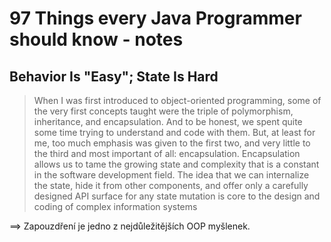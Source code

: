 # 97 Things every Java Programmer should know - notes
## Behavior Is "Easy"; State Is Hard
> When I was first introduced to object-oriented programming, some of the very first concepts taught were the triple of polymorphism, inheritance, and encapsulation. And to be honest, we spent quite some time trying to understand and code with them. But, at least for me, too much emphasis was given to the first two, and very little to the third and most important of all: encapsulation.
> Encapsulation allows us to tame the growing state and complexity that is a constant in the software development field. The idea that we can internalize the state, hide it from other components, and offer only a carefully designed API surface for any state mutation is core to the design and coding of complex information systems

==> Zapouzdření je jedno z nejdůležitějších OOP myšlenek.